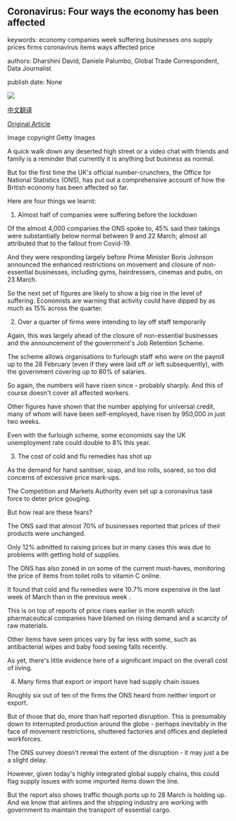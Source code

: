 ## Coronavirus: Four ways the economy has been affected

keywords: economy companies week suffering businesses ons supply prices firms coronavirus items ways affected price

authors: Dharshini David, Daniele Palumbo, Global Trade Correspondent, Data Journalist

publish date: None

![](https://ichef.bbci.co.uk/news/1024/branded_news/11F8D/production/_111531637_gettyimages-1208880161.jpg)

[中文翻译](Coronavirus%3A%20Four%20ways%20the%20economy%20has%20been%20affected_zh.md)

[Original Article](https://www.bbc.com/news/52138535)

Image copyright Getty Images

A quick walk down any deserted high street or a video chat with friends and family is a reminder that currently it is anything but business as normal.

But for the first time the UK's official number-crunchers, the Office for National Statistics (ONS), has put out a comprehensive account of how the British economy has been affected so far.

Here are four things we learnt:

1. Almost half of companies were suffering before the lockdown

Of the almost 4,000 companies the ONS spoke to, 45% said their takings were substantially below normal between 9 and 22 March; almost all attributed that to the fallout from Covid-19.

And they were responding largely before Prime Minister Boris Johnson announced the enhanced restrictions on movement and closure of non-essential businesses, including gyms, hairdressers, cinemas and pubs, on 23 March.

So the next set of figures are likely to show a big rise in the level of suffering. Economists are warning that activity could have dipped by as much as 15% across the quarter.

2. Over a quarter of firms were intending to lay off staff temporarily

Again, this was largely ahead of the closure of non-essential businesses and the announcement of the government's Job Retention Scheme.

The scheme allows organisations to furlough staff who were on the payroll up to the 28 February (even if they were laid off or left subsequently), with the government covering up to 80% of salaries.

So again, the numbers will have risen since - probably sharply. And this of course doesn't cover all affected workers.

Other figures have shown that the number applying for universal credit, many of whom will have been self-employed, have risen by 950,000 in just two weeks.

Even with the furlough scheme, some economists say the UK unemployment rate could double to 8% this year.

3. The cost of cold and flu remedies has shot up

As the demand for hand sanitiser, soap, and loo rolls, soared, so too did concerns of excessive price mark-ups.

The Competition and Markets Authority even set up a coronavirus task force to deter price gouging.

But how real are these fears?

The ONS said that almost 70% of businesses reported that prices of their products were unchanged.

Only 12% admitted to raising prices but in many cases this was due to problems with getting hold of supplies.

The ONS has also zoned in on some of the current must-haves, monitoring the price of items from toilet rolls to vitamin C online.

It found that cold and flu remedies were 10.7% more expensive in the last week of March than in the previous week .

This is on top of reports of price rises earlier in the month which pharmaceutical companies have blamed on rising demand and a scarcity of raw materials.

Other items have seen prices vary by far less with some, such as antibacterial wipes and baby food seeing falls recently.

As yet, there's little evidence here of a significant impact on the overall cost of living.

4. Many firms that export or import have had supply chain issues

Roughly six out of ten of the firms the ONS heard from neither import or export.

But of those that do, more than half reported disruption. This is presumably down to interrupted production around the globe - perhaps inevitably in the face of movement restrictions, shuttered factories and offices and depleted workforces.

The ONS survey doesn't reveal the extent of the disruption - it may just a be a slight delay.

However, given today's highly integrated global supply chains, this could flag supply issues with some imported items down the line.

But the report also shows traffic though ports up to 28 March is holding up. And we know that airlines and the shipping industry are working with government to maintain the transport of essential cargo.